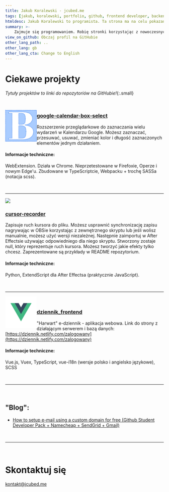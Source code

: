 ```yaml
---
title: Jakub Koralewski - jcubed.me
tags: [jakub, koralewski, portfolio, github, frontend developer, backend developer, vue, typescript, nuxt, javascript, js, ts, sass, scss, python, obs, rust]
htmldesc: Jakub Koralewski to programista. Ta strona ma na celu pokazanie jego portfolio webowe, Pythonowe i info do kontaktu.
summary: >-
    Zajmuje się programowaniem. Robię stronki korzystając z nowoczesnych frameworków typu Vue oraz dziwne boty i skrypty w Pythonie. W planach mam nauczenie się backendu. W wolnym czasie lubię udawać, że jestem biznesmenem. Skontaktuj się: kontakt@jcubed.me
view_on_github: Obczaj profil na GitHubie
other_lang_path: ..
other_lang: gb
other_lang_cta: Change to English
---
```


# Ciekawe projekty
*Tytuły projektów to linki do repozytoriów na GitHubie!*{:.small}

&nbsp;

<img src="https://raw.githubusercontent.com/JakubKoralewski/google-calendar-box-select/master/docs/img/box-select-icon.png" width="100" align="left" />

### <a href="https://github.com/JakubKoralewski/google-calendar-box-select" target="_blank">google-calendar-box-select</a>

Rozszerzenie przeglądarkowe do zaznaczania wielu wydarzeń w Kalendarzu Google. Możesz zaznaczać, przesuwać, usuwać, zmieniać kolor i długość zaznaczonych elementów jednym działaniem.

#### Informacje techniczne:
WebExtension. Działa w Chrome. Nieprzetestowane w Firefoxie, Operze i nowym Edge'u. Zbudowane w TypeScriptcie, Webpacku + trochę SASSa (notacja scss).

&nbsp;
<hr/>
&nbsp;

<img src="https://raw.githubusercontent.com/JakubKoralewski/cursor-recorder/master/docs/img/logo.png" width="100" align="left" />

### <a href="https://github.com/JakubKoralewski/cursor-recorder" target="_blank">cursor-recorder</a>

Zapisuje ruch kursora do pliku. Możesz usprawnić synchronizację zapisu nagrywając w OBSie korzystając z zewnętrznego skryptu lub jeśli wolisz manualnie, możesz użyć wersji niezależnej. Następnie zaimportuj w After Effectsie używając odpowiedniego dla niego skryptu. Stworzony zostaje null, który reprezentuje ruch kursora. Możesz tworzyć jakie efekty tylko chcesz. Zaprezentowane są przykłady w README repozytorium.


#### Informacje techniczne:
Python, ExtendScript dla After Effectsa (praktycznie JavaScript).

&nbsp;
<hr/>
&nbsp;

<img src="https://github.com/vuejs/art/blob/master/logo.png?raw=true" width="100" align="left" />

### <a href="https://github.com/JakubKoralewski/dziennik_frontend" target="_blank" >dziennik_frontend</a>

"Harwart" e-dziennik - aplikacja webowa. Link do strony z działającym serwerem i bazą danych: [https://dziennik.netlify.com/zalogowany](https://dziennik.netlify.com/zalogowany)


#### Informacje techniczne:

Vue.js, Vuex, TypeScript, vue-i18n (wersje polsko i angielsko językowe), SCSS 

&nbsp;
<hr/>
&nbsp;

## "Blog":

- [How to setup e-mail using a custom domain for free (Github Student Developer Pack + Namecheap + SendGrid + Gmail)](./blog/free-email.md)

&nbsp;
<hr/>
&nbsp;

# Skontaktuj się

kontakt@jcubed.me



